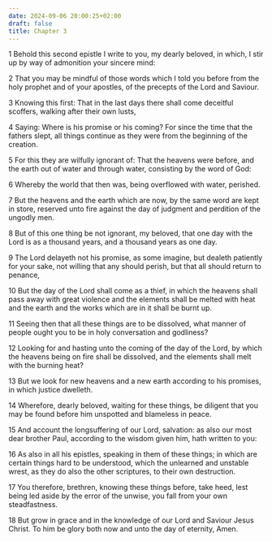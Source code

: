 ```yaml
---
date: 2024-09-06 20:00:25+02:00
draft: false
title: Chapter 3
---
```




1 Behold this second epistle I write to you, my dearly beloved, in which, I stir up by way of admonition your sincere mind:

2 That you may be mindful of those words which I told you before from the holy prophet and of your apostles, of the precepts of the Lord and Saviour.

3 Knowing this first: That in the last days there shall come deceitful scoffers, walking after their own lusts,

4 Saying: Where is his promise or his coming? For since the time that the fathers slept, all things continue as they were from the beginning of the creation.

5 For this they are wilfully ignorant of: That the heavens were before, and the earth out of water and through water, consisting by the word of God:

6 Whereby the world that then was, being overflowed with water, perished.

7 But the heavens and the earth which are now, by the same word are kept in store, reserved unto fire against the day of judgment and perdition of the ungodly men.

8 But of this one thing be not ignorant, my beloved, that one day with the Lord is as a thousand years, and a thousand years as one day.

9 The Lord delayeth not his promise, as some imagine, but dealeth patiently for your sake, not willing that any should perish, but that all should return to penance,

10 But the day of the Lord shall come as a thief, in which the heavens shall pass away with great violence and the elements shall be melted with heat and the earth and the works which are in it shall be burnt up.

11 Seeing then that all these things are to be dissolved, what manner of people ought you to be in holy conversation and godliness?

12 Looking for and hasting unto the coming of the day of the Lord, by which the heavens being on fire shall be dissolved, and the elements shall melt with the burning heat?

13 But we look for new heavens and a new earth according to his promises, in which justice dwelleth.

14 Wherefore, dearly beloved, waiting for these things, be diligent that you may be found before him unspotted and blameless in peace.

15 And account the longsuffering of our Lord, salvation: as also our most dear brother Paul, according to the wisdom given him, hath written to you:

16 As also in all his epistles, speaking in them of these things; in which are certain things hard to be understood, which the unlearned and unstable wrest, as they do also the other scriptures, to their own destruction.

17 You therefore, brethren, knowing these things before, take heed, lest being led aside by the error of the unwise, you fall from your own steadfastness.

18 But grow in grace and in the knowledge of our Lord and Saviour Jesus Christ. To him be glory both now and unto the day of eternity, Amen.

